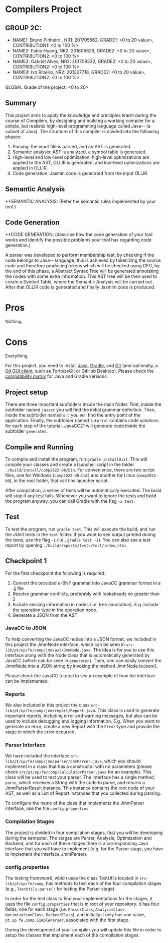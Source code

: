 # Compilers Project

## GROUP 2C: 

- NAME1: Bruno Pinheiro , NR1: 201705562, GRADE1: <0 to 20 value>, CONTRIBUTION1: <0 to 100 %>
- NAME2: Fabio Huang, NR2: 201806829, GRADE2: <0 to 20 value>, CONTRIBUTION2: <0 to 100 %>
- NAME3: Gabriel Alves, NR2: 201709532, GRADE2: <0 to 20 value>, CONTRIBUTION2: <0 to 100 %>
- NAME4: Ivo Ribeiro, NR2: 201307718, GRADE2: <0 to 20 value>, CONTRIBUTION2: <0 to 100 %>


 


GLOBAL Grade of the project: <0 to 20>

 


## Summary

This project aims to apply the knowledge and principles learnt during the course of Compilers, by designing and building a working compiler for a simple, but realistic high-level programming language called Java-- (a subset of Java). The structure of this compiler is divided into the following phases:
1. Parsing: the input file is parsed, and an AST is generated.
2. Semantic analysis: AST is analyzed, a symbol table is generated.
3. High-level and low-level optimization: high-level optimizations are applied to the AST, OLLIR is generated, and low-level optimizations are applied in OLLIR.
4. Code generation: Jasmin code is generated from the input OLLIR.
 


## Semantic Analysis
**SEMANTIC ANALYSIS: (Refer the semantic rules implemented by your tool.)

 

## Code Generation
**CODE GENERATION: (describe how the code generation of your tool works and identify the possible problems your tool has regarding code generation.)

A parser was developed to perform membership test, by checking if the code belongs to Java-- language, this is achieved by tokenizing the source code and therefore producing tokens which will be checked using CFG, by the end of this phase, a Abstract Syntax Tree will be generated annotating the nodes with some extra information. This AST tree will be then used to create a Symbol Table, where the Semantic Analysis will be carried out. After that OLLIR code is generated and finally Jasmim code is produced.



 

# Pros
Nothing

 

# Cons
Everything

For this project, you need to install [Java](https://jdk.java.net/), [Gradle](https://gradle.org/install/), and [Git](https://git-scm.com/downloads/) (and optionally, a [Git GUI client](https://git-scm.com/downloads/guis), such as TortoiseGit or GitHub Desktop). Please check the [compatibility matrix](https://docs.gradle.org/current/userguide/compatibility.html) for Java and Gradle versions.

## Project setup

There are three important subfolders inside the main folder. First, inside the subfolder named ``javacc`` you will find the initial grammar definition. Then, inside the subfolder named ``src`` you will find the entry point of the application. Finally, the subfolder named ``tutorial`` contains code solutions for each step of the tutorial. JavaCC21 will generate code inside the subfolder ``generated``.

## Compile and Running

To compile and install the program, run ``gradle installDist``. This will compile your classes and create a launcher script in the folder ``./build/install/comp2022-00/bin``. For convenience, there are two script files, one for Windows (``comp2022-00.bat``) and another for Linux (``comp2022-00``), in the root folder, that call tihs launcher script.

After compilation, a series of tests will be automatically executed. The build will stop if any test fails. Whenever you want to ignore the tests and build the program anyway, you can call Gradle with the flag ``-x test``.

## Test

To test the program, run ``gradle test``. This will execute the build, and run the JUnit tests in the ``test`` folder. If you want to see output printed during the tests, use the flag ``-i`` (i.e., ``gradle test -i``).
You can also see a test report by opening ``./build/reports/tests/test/index.html``.

## Checkpoint 1
For the first checkpoint the following is required:

1. Convert the provided e-BNF grammar into JavaCC grammar format in a .jj file
2. Resolve grammar conflicts, preferably with lookaheads no greater than 2
3. Include missing information in nodes (i.e. tree annotation). E.g. include the operation type in the operation node.
4. Generate a JSON from the AST

### JavaCC to JSON
To help converting the JavaCC nodes into a JSON format, we included in this project the JmmNode interface, which can be seen in ``src-lib/pt/up/fe/comp/jmm/ast/JmmNode.java``. The idea is for you to use this interface along with the Node class that is automatically generated by JavaCC (which can be seen in ``generated``). Then, one can easily convert the JmmNode into a JSON string by invoking the method JmmNode.toJson().

Please check the JavaCC tutorial to see an example of how the interface can be implemented.

### Reports
We also included in this project the class ``src-lib/pt/up/fe/comp/jmm/report/Report.java``. This class is used to generate important reports, including error and warning messages, but also can be used to include debugging and logging information. E.g. When you want to generate an error, create a new Report with the ``Error`` type and provide the stage in which the error occurred.


### Parser Interface

We have included the interface ``src-lib/pt/up/fe/comp/jmm/parser/JmmParser.java``, which you should implement in a class that has a constructor with no parameters (please check ``src/pt/up/fe/comp/CalculatorParser.java`` for an example). This class will be used to test your parser. The interface has a single method, ``parse``, which receives a String with the code to parse, and returns a JmmParserResult instance. This instance contains the root node of your AST, as well as a List of Report instances that you collected during parsing.

To configure the name of the class that implements the JmmParser interface, use the file ``config.properties``.

### Compilation Stages 

The project is divided in four compilation stages, that you will be developing during the semester. The stages are Parser, Analysis, Optimization and Backend, and for each of these stages there is a corresponding Java interface that you will have to implement (e.g. for the Parser stage, you have to implement the interface JmmParser).


### config.properties

The testing framework, which uses the class TestUtils located in ``src-lib/pt/up/fe/comp``, has methods to test each of the four compilation stages (e.g., ``TestUtils.parse()`` for testing the Parser stage). 

In order for the test class to find your implementations for the stages, it uses the file ``config.properties`` that is in root of your repository. It has four fields, one for each stage (i.e. ``ParserClass``, ``AnalysisClass``, ``OptimizationClass``, ``BackendClass``), and initially it only has one value, ``pt.up.fe.comp.SimpleParser``, associated with the first stage.

During the development of your compiler you will update this file in order to setup the classes that implement each of the compilation stages.
